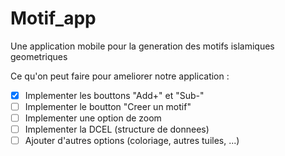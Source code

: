 # Motif_app
Une application mobile pour la generation des motifs islamiques geometriques

Ce qu'on peut faire pour ameliorer notre application :

- [x] Implementer les bouttons "Add+" et "Sub-" 
- [ ] Implementer le boutton "Creer un motif"
- [ ] Implementer une option de zoom
- [ ] Implementer la DCEL (structure de donnees)
- [ ] Ajouter d'autres options (coloriage, autres tuiles, ...)
